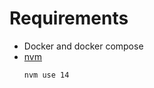 # Requirements
- Docker and docker compose
- [nvm](https://github.com/nvm-sh/nvm#installing-and-updating)
  ```
  nvm use 14
  ```
